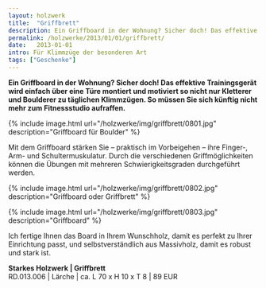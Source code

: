 ```yaml
---
layout: holzwerk
title:  "Griffbrett"
description: Ein Griffboard in der Wohnung? Sicher doch! Das effektive Trainingsgerät von RUPPERTdesign kann einfach über einer Türe angebracht werden.
permalink: /holzwerke/2013/01/01/griffbrett/
date:   2013-01-01
intro: Für Klimmzüge der besonderen Art
tags: ["Geschenke"]
---
```


**Ein Griffboard in der Wohnung? Sicher doch! 
Das effektive Trainingsgerät wird einfach über eine Türe montiert und motiviert so nicht nur Kletterer und Boulderer zu täglichen Klimmzügen. 
So müssen Sie sich künftig nicht mehr zum Fitnessstudio aufraffen.**

{% include image.html url="/holzwerke/img/griffbrett/0801.jpg" description="Griffboard für Boulder" %}
 
Mit dem Griffboard stärken Sie – praktisch im Vorbeigehen – ihre Finger-, 
Arm- und Schultermuskulatur. 
Durch die verschiedenen Griffmöglichkeiten können die Übungen mit mehreren Schwierigkeitsgraden durchgeführt werden.   

{% include image.html url="/holzwerke/img/griffbrett/0802.jpg" description="Griffboard oder Griffbrett" %}
 
{% include image.html url="/holzwerke/img/griffbrett/0803.jpg" description="Griffboard" %}

Ich fertige Ihnen das Board in Ihrem Wunschholz, 
damit es perfekt zu Ihrer Einrichtung passt, und selbstverständlich aus Massivholz, 
damit es robust und stark ist.  

**Starkes Holzwerk \| Griffbrett**    
RD.013.006  \| 	Lärche \| ca. L 70 x H 10 x T 8 \| 89 EUR
